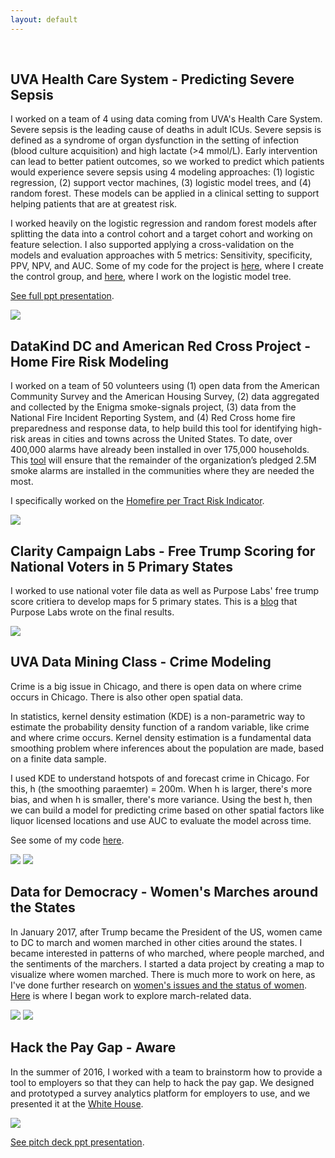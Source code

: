 ```yaml
---
layout: default
---
```


<br>

## UVA Health Care System - Predicting Severe Sepsis

I worked on a team of 4 using data coming from UVA's Health Care System. Severe sepsis is the leading cause of deaths in adult ICUs. Severe sepsis is defined as a syndrome of organ dysfunction in the setting of infection (blood culture acquisition) and high lactate (>4 mmol/L). Early intervention can lead to better patient outcomes, so we worked to predict which patients would experience severe sepsis using 4 modeling approaches: (1) logistic regression, (2) support vector machines, (3) logistic model trees, and (4) random forest. These models can be applied in a clinical setting to support helping patients that are at greatest risk.  

I worked heavily on the logistic regression and random forest models after splitting the data into a control cohort and a target cohort and working on feature selection. I also supported applying a cross-validation on the models and evaluation approaches with 5 metrics: Sensitivity, specificity, PPV, NPV, and AUC. Some of my code for the project is [here](https://github.com/margaretmf/Classwork/blob/master/ControlGroup.R), where I create the control group, and [here](https://github.com/margaretmf/Classwork/blob/master/LMT.R), where I work on the logistic model tree. 

[See full ppt presentation](http://margaretmf.github.io/predicting-severe-sepsis.key).

<img class="picture" src="predicting-severe-sepsis.jpg">

<br> 

## DataKind DC and American Red Cross Project - Home Fire Risk Modeling

I worked on a team of 50 volunteers using (1) open data from the American Community Survey and the American Housing Survey, (2) data aggregated and collected by the Enigma smoke-signals project, (3) data from the National Fire Incident Reporting System, and (4) Red Cross home fire preparedness and response data, to help build this tool for identifying high-risk areas in cities and towns across the United States. To date, over 400,000 alarms have already been installed in over 175,000 households. This [tool](http://home-fire-risk.github.io/smoke_alarm_map/) will ensure that the remainder of the organization’s pledged 2.5M smoke alarms are installed in the communities where they are needed the most.

I specifically worked on the [Homefire per Tract Risk Indicator](https://github.com/home-fire-risk/smoke_alarm_models/blob/master/model_2c_ind_RC_response/code/RC_homefire_per_tract_risk_indicator.R).

<img class="picture" src="home-fire-risk-map.jpg">

<br>

## Clarity Campaign Labs - Free Trump Scoring for National Voters in 5 Primary States

I worked to use national voter file data as well as Purpose Labs' free trump score critiera to develop maps for 5 primary states. This is a [blog](https://medium.com/@joshhendler/what-does-donald-trump-think-of-tuesday-s-primary-states-97c8baf7505d) that Purpose Labs wrote on the final results.

<img class="picture" src="free-trump-score.jpg">

<br>

## UVA Data Mining Class - Crime Modeling

Crime is a big issue in Chicago, and there is open data on where crime occurs in Chicago. There is also other open spatial data.

In statistics, kernel density estimation (KDE) is a non-parametric way to estimate the probability density function of a random variable, like crime and where crime occurs. Kernel density estimation is a fundamental data smoothing problem where inferences about the population are made, based on a finite data sample.

I used KDE to understand hotspots of and forecast crime in Chicago. For this, h (the smoothing paraemter) = 200m. When h is larger, there's more bias, and when h is smaller, there's more variance. Using the best h, then we can build a model for predicting crime based on other spatial factors like liquor licensed locations and use AUC to evaluate the model across time.

See some of my code [here](https://github.com/margaretmf/Crime-Data-Project/blob/master/CrimePrediction.R).

<img class="picture" src="crime-data-feb-oct-kde-plots.jpg">
                                                          
<img class="picture" src="crime-data-feb-oct-auc-plots.jpg">  

<br>

## Data for Democracy - Women's Marches around the States

In January 2017, after Trump became the President of the US, women came to DC to march and women marched in other cities around the states. I became interested in patterns of who marched, where people marched, and the sentiments of the marchers. I started a data project by creating a map to visualize where women marched. There is much more to work on here, as I've done further research on [women's issues and the status of women](https://statusofwomendata.org). [Here](https://github.com/margaretmf/DataForDemocracy-DataExploration/tree/master/CrowdEstimatesExploration) is where I began work to explore march-related data.

<img class="picture" src="womens-marches-us.jpg">

<img class="picture" src="womens-marches-world.jpg">

<br>

## Hack the Pay Gap - Aware

In the summer of 2016, I worked with a team to brainstorm how to provide a tool to employers so that they can help to hack the pay gap. We designed and prototyped a survey analytics platform for employers to use, and we presented it at the [White House](https://medium.com/presidential-innovation-fellows/how-we-hacked-the-gender-pay-gap-1d7a9304950#.86x).

<img class="picture" src="aware.jpg">

[See pitch deck ppt presentation](http://margaretmf.github.io/aware.pptx).

<br>

                                                          
                  
                                                        

